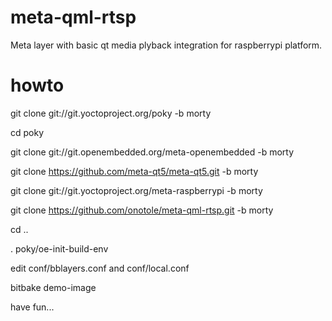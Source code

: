 # meta-qml-rtsp

Meta layer with basic qt media plyback integration for raspberrypi platform.

# howto

git clone git://git.yoctoproject.org/poky -b morty

cd poky

git clone git://git.openembedded.org/meta-openembedded -b morty

git clone https://github.com/meta-qt5/meta-qt5.git -b morty

git clone git://git.yoctoproject.org/meta-raspberrypi -b morty

git clone https://github.com/onotole/meta-qml-rtsp.git -b morty

cd ..

. poky/oe-init-build-env

edit conf/bblayers.conf and conf/local.conf

bitbake demo-image

have fun...
